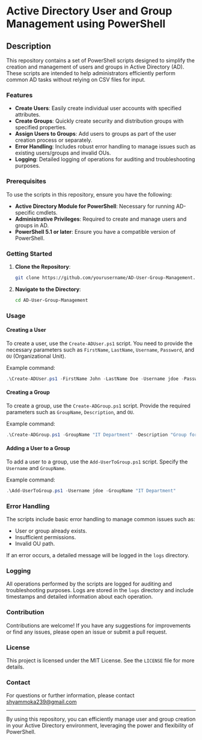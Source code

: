 # Active Directory User and Group Management using PowerShell

## Description

This repository contains a set of PowerShell scripts designed to simplify the creation and management of users and groups in Active Directory (AD). These scripts are intended to help administrators efficiently perform common AD tasks without relying on CSV files for input.

### Features

- **Create Users**: Easily create individual user accounts with specified attributes.
- **Create Groups**: Quickly create security and distribution groups with specified properties.
- **Assign Users to Groups**: Add users to groups as part of the user creation process or separately.
- **Error Handling**: Includes robust error handling to manage issues such as existing users/groups and invalid OUs.
- **Logging**: Detailed logging of operations for auditing and troubleshooting purposes.

### Prerequisites

To use the scripts in this repository, ensure you have the following:

- **Active Directory Module for PowerShell**: Necessary for running AD-specific cmdlets.
- **Administrative Privileges**: Required to create and manage users and groups in AD.
- **PowerShell 5.1 or later**: Ensure you have a compatible version of PowerShell.

### Getting Started

1. **Clone the Repository**:
   ```sh
   git clone https://github.com/yourusername/AD-User-Group-Management.git
   ```

2. **Navigate to the Directory**:
   ```sh
   cd AD-User-Group-Management
   ```

### Usage

#### Creating a User

To create a user, use the `Create-ADUser.ps1` script. You need to provide the necessary parameters such as `FirstName`, `LastName`, `Username`, `Password`, and `OU` (Organizational Unit).

Example command:
```powershell
.\Create-ADUser.ps1 -FirstName John -LastName Doe -Username jdoe -Password P@ssw0rd -OU "OU=Users,DC=example,DC=com"
```

#### Creating a Group

To create a group, use the `Create-ADGroup.ps1` script. Provide the required parameters such as `GroupName`, `Description`, and `OU`.

Example command:
```powershell
.\Create-ADGroup.ps1 -GroupName "IT Department" -Description "Group for IT department" -OU "OU=Groups,DC=example,DC=com"
```

#### Adding a User to a Group

To add a user to a group, use the `Add-UserToGroup.ps1` script. Specify the `Username` and `GroupName`.

Example command:
```powershell
.\Add-UserToGroup.ps1 -Username jdoe -GroupName "IT Department"
```

### Error Handling

The scripts include basic error handling to manage common issues such as:
- User or group already exists.
- Insufficient permissions.
- Invalid OU path.

If an error occurs, a detailed message will be logged in the `logs` directory.

### Logging

All operations performed by the scripts are logged for auditing and troubleshooting purposes. Logs are stored in the `logs` directory and include timestamps and detailed information about each operation.

### Contribution

Contributions are welcome! If you have any suggestions for improvements or find any issues, please open an issue or submit a pull request.

### License

This project is licensed under the MIT License. See the `LICENSE` file for more details.

### Contact

For questions or further information, please contact shyammoka239@gmail.com

---

By using this repository, you can efficiently manage user and group creation in your Active Directory environment, leveraging the power and flexibility of PowerShell.
